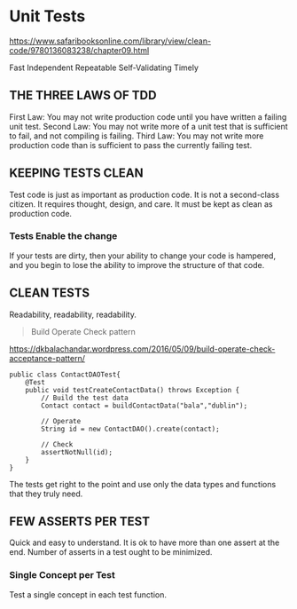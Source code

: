 # Unit Tests

https://www.safaribooksonline.com/library/view/clean-code/9780136083238/chapter09.html

Fast
Independent
Repeatable
Self-Validating
Timely

## THE THREE LAWS OF TDD

First Law: You may not write production code until you have written a failing unit test.
Second Law: You may not write more of a unit test that is sufficient to fail, and not compiling is failing.
Third Law: You may not write more production code than is sufficient to pass the currently failing test.

## KEEPING TESTS CLEAN

Test code is just as important as production code. It is not a second-class citizen.
It requires thought, design, and care.
It must be kept as clean as production code.

### Tests Enable the change

If your tests are dirty, then your ability to change your code is hampered, and you begin to lose the ability to improve the structure of that code.

## CLEAN TESTS

Readability, readability, readability.

> Build Operate Check pattern

https://dkbalachandar.wordpress.com/2016/05/09/build-operate-check-acceptance-pattern/

```
public class ContactDAOTest{
    @Test
    public void testCreateContactData() throws Exception {
        // Build the test data
        Contact contact = buildContactData("bala","dublin");

        // Operate
        String id = new ContactDAO().create(contact);

        // Check
        assertNotNull(id);
    }
}
```

The tests get right to the point and use only the data types and functions that they truly need.

## FEW ASSERTS PER TEST

Quick and easy to understand.
It is ok to have more than one assert at the end.
Number of asserts in a test ought to be minimized.

### Single Concept per Test

Test a single concept in each test function.
